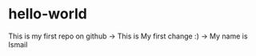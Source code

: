 # hello-world
This is my first repo on github 
-> This is My first change :) 
-> My name is Ismail 
